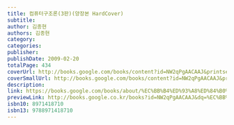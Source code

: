 ```yaml
---
title: 컴퓨터구조론(3판)(양장본 HardCover)
subtitle: 
author: 김종현
authors: 김종현
category: 
categories: 
publisher: 
publishDate: 2009-02-20
totalPage: 434
coverUrl: http://books.google.com/books/content?id=NW2qPgAACAAJ&printsec=frontcover&img=1&zoom=1&source=gbs_api
coverSmallUrl: http://books.google.com/books/content?id=NW2qPgAACAAJ&printsec=frontcover&img=1&zoom=5&source=gbs_api
description: 
link: https://books.google.com/books/about/%EC%BB%B4%ED%93%A8%ED%84%B0%EA%B5%AC%EC%A1%B0%EB%A1%A0_3%ED%8C%90_%EC%96%91%EC%9E%A5%EB%B3%B8_HardCo.html?hl=&id=NW2qPgAACAAJ
previewLink: http://books.google.co.kr/books?id=NW2qPgAACAAJ&dq=%EC%BB%B4%ED%93%A8%ED%84%B0+%EA%B5%AC%EC%A1%B0%EB%A1%A0&hl=&as_pt=BOOKS&cd=1&source=gbs_api
isbn10: 8971418710
isbn13: 9788971418710
---
```


